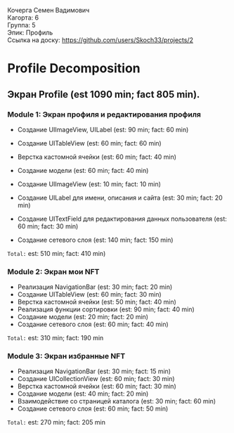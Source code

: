 Кочерга Семен Вадимович
<br /> Кагорта: 6
<br /> Группа: 5
<br /> Эпик: Профиль
<br /> Ссылка на доску: https://github.com/users/Skoch33/projects/2
      
# Profile Decomposition


## Экран Profile (est 1090 min; fact 805 min).


### Module 1: Экран профиля и редактирования профиля

- Создание UIImageView, UILabel (est: 90 min; fact: 60 min)
- Создание UITableView (est: 60 min; fact: 60 min)
- Верстка кастомной ячейки (est: 60 min; fact: 40 min)
- Создание модели (est: 60 min; fact: 40 min)

- Создание UIImageView (est: 10 min; fact: 10 min) 
- Создание UILabel для имени, описания и сайта (est: 30 min; fact: 20 min)
- Создание UITextField для редактирования данных пользователя (est: 60 min; fact: 30 min)
- Создание сетевого слоя (est: 140 min; fact: 150 min)

`Total:` est: 510 min; fact: 410 min)

### Module 2: Экран мои NFT

- Реализация NavigationBar (est: 30 min; fact: 20 min) 
- Создание UITableView (est: 60 min; fact: 30 min) 
- Верстка кастомной ячейки (est: 50 min; fact: 40 min) 
- Реализация функции сортировки (est: 90 min; fact: 40 min) 
- Создание модели (est: 20 min; fact: 20 min) 
- Создание сетевого слоя (est: 60 min; fact: 40 min) 

`Total:` est: 310 min; fact: 190 min

### Module 3: Экран избранные NFT

- Реализация NavigationBar (est: 30 min; fact: 15 min) 
- Создание UICollectionView (est: 60 min; fact: 30 min) 
- Верстка кастомной ячейки (est: 60 min; fact: 30 min) 
- Создание модели (est: 40 min; fact: 20 min) 
- Взаимодействие со страницей каталога (est: 30 min; fact: 60 min) 
- Создание сетевого слоя (est: 60 min; fact: 50 min) 

`Total:` est: 270 min; fact: 205 min

